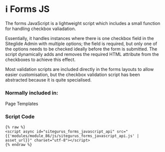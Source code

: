 # ℹ️ Forms JS

The forms JavaScript is a lightweight script which includes a small function for handling checkbox valiadation.

Essentially, it handles instances where there is one checkbox field in the Siteglide Admin with multiple options; the field is required, but only one of the options needs to be checked ideally before the form is submitted. The script dynamically adds and removes the required HTML attribute from the checkboxes to achieve this effect.

Most validation scripts are included directly in the forms layouts to allow easier customisation, but the checkbox validation script has been abstracted because it is quite specialised.

### Normally included in: <a href="#normally-included-in" id="normally-included-in"></a>

Page Templates

### Script Code <a href="#script-code" id="script-code"></a>

```liquid
{% raw %}
<script async id="sitegurus_forms_javascript_api" src="{{'modules/module_86/js/sitegurus_forms_javascript_api.js' | asset_url}}" charset="utf-8"></script>
{% endraw %}
```
